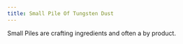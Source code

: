 ```yaml
---
title: Small Pile Of Tungsten Dust
---
```


<ItemImage file="small_pile_of_tungsten_dust" alt="Small Pile Of Tungsten Dust" size="200" />

Small Piles are crafting ingredients and often a by product.
